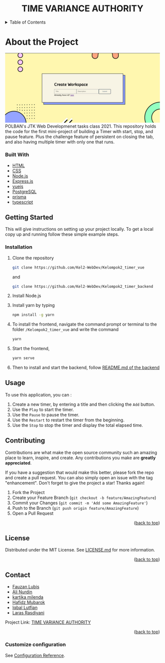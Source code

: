<div id="top"></div>
<!--
*** Thanks for checking out the Best-README-Template. If you have a suggestion
*** that would make this better, please fork the repo and create a pull request
*** or simply open an issue with the tag "enhancement".
*** Don't forget to give the project a star!
*** Thanks again! Now go create something AMAZING! :D
-->

<!-- PROJECT SHIELDS -->
<!--
*** I'm using markdown "reference style" links for readability.
*** Reference links are enclosed in brackets [ ] instead of parentheses ( ).
*** See the bottom of this document for the declaration of the reference variables
*** for contributors-url, forks-url, etc. This is an optional, concise syntax you may use.
*** https://www.markdownguide.org/basic-syntax/#reference-style-links
-->

<!-- TABLE OF CONTENTS -->
<h1 align="center">TIME VARIANCE AUTHORITY</h1>

<details>
  <summary>Table of Contents</summary>
  <ol>
    <li>
      <a href="#about-the-project">About The Project</a>
      <ul>
        <li><a href="#built-with">Built With</a></li>
      </ul>
    </li>
    <li>
      <a href="#getting-started">Getting Started</a>
      <ul>
        <li><a href="#installation">Installation</a></li>
      </ul>
    </li>
    <li><a href="#usage">Usage</a></li>
    <li><a href="#roadmap">Roadmap</a></li>
    <li><a href="#contributing">Contributing</a></li>
    <li><a href="#license">License</a></li>
    <li><a href="#contact">Contact</a></li>
    <li><a href="#acknowledgments">Acknowledgments</a></li>
  </ol>
</details>

# About the Project

<img src = UI.jpeg>
POLBAN's JTK Web Developmenet tasks class 2021. This repository holds the code for the first mini-project of building a Timer with start, stop, and pause feature. Plus the challenge feature of persistent on closing the tab, and also having multiple timer with only one that runs.


### Built With
* [HTML](https://developer.mozilla.org/en-US/docs/Web/HTML/)
* [CSS](https://developer.mozilla.org/en-US/docs/Web/CSS)
* [Node.js](https://nodejs.org/)
* [Express.js](https://expressjs.com/)
* [vuejs](https://vuejs.org/)
* [PostgreSQL](https://www.postgresql.org/)
* [prisma](https://www.prisma.io/)
* [typescript](https://www.typescriptlang.org/)

<!-- GETTING STARTED -->
## Getting Started
This will give instructions on setting up your project locally.
To get a local copy up and running follow these simple example steps.

### Installation

1. Clone the repository
   ```sh
   git clone https://github.com/Kel2-WebDev/Kelompok2_timer_vue
   ```
   and
   ```sh
   git clone https://github.com/Kel2-WebDev/Kelompok2_timer_backend
   ```
2. Install Node.js

3. Install yarn by typing
   ```sh
   npm install -g yarn
   ```

4. To install the frontend, navigate the command prompt or terminal to the folder `/Kelompok2_timer_vue` and write the command
   ```sh
   yarn
   ```

5. Start the frontend,
   ```sh
   yarn serve
   ```

5. Then to install and start the backend, follow [README.md of the backend](https://github.com/Kel2-WebDev/Kelompok2_timer_backend)


<!-- USAGE EXAMPLES -->
## Usage
To use this application, you can :
1. Create a new timer, by entering a title and then clicking the `Add` button.
2. Use the `Play` to start the timer.
3. Use the `Pause` to pause the timer.
4. Use the `Restart` to restart the timer from the beginning.
5. Use the `Stop` to stop the timer and display the total elapsed time.

<!-- CONTRIBUTING -->
## Contributing
Contributions are what make the open source community such an amazing place to learn, inspire, and create. Any contributions you make are **greatly appreciated**.

If you have a suggestion that would make this better, please fork the repo and create a pull request. You can also simply open an issue with the tag "enhancement".
Don't forget to give the project a star! Thanks again!

1. Fork the Project
2. Create your Feature Branch (`git checkout -b feature/AmazingFeature`)
3. Commit your Changes (`git commit -m 'Add some AmazingFeature'`)
4. Push to the Branch (`git push origin feature/AmazingFeature`)
5. Open a Pull Request

<p align="right">(<a href="#top">back to top</a>)</p>



<!-- LICENSE -->
## License

Distributed under the MIT License. See [LICENSE.md](https://github.com/Kel2-WebDev/Kelompok2_timer_vue/blob/main/LICENSE.txt) for more information.

<p align="right">(<a href="#top">back to top</a>)</p>

<!-- CONTACT -->
## Contact

* [Fauzan Lubis](https://github.com/fauh45)
* [Ali Nurdin](https://github.com/alinrdinn)
* [kartika milenda](https://github.com/kartikamilenda)
* [Hafidz Mubarok](https://github.com/HafidzMubarok)
* [Iqbal Lutfian](https://github.com/piolopolo)
* [Laras Rasdiyani](https://github.com/larasras)

Project Link: [TIME VARIANCE AUTHORITY](https://github.com/Kel2-WebDev/Kelompok2_timer_vue#usage)

<p align="right">(<a href="#top">back to top</a>)</p>


### Customize configuration
See [Configuration Reference](https://cli.vuejs.org/config/).
